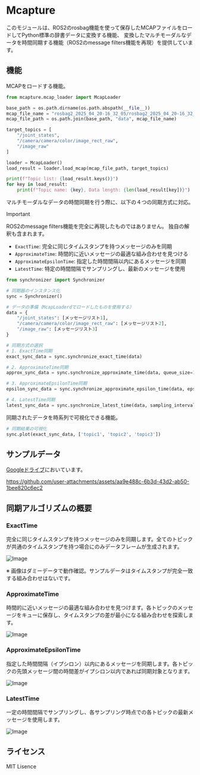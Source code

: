# Mcapture
このモジュールは、ROS2のrosbag機能を使って保存したMCAPファイルをロードしてPython標準の辞書データに変換する機能、
変換したマルチモーダルなデータを時間同期する機能（ROS2のmessage filters機能を再現）を提供しています。

## 機能
MCAPをロードする機能。

```python
from mcapture.mcap_loader import McapLoader

base_path = os.path.dirname(os.path.abspath(__file__))
mcap_file_name = "rosbag2_2025_04_20-16_32_05/rosbag2_2025_04_20-16_32_05_0.mcap"
mcap_file_path = os.path.join(base_path, "data", mcap_file_name)

target_topics = [
    "/joint_states",
    "/camera/camera/color/image_rect_raw",
    "/image_raw"
]

loader = McapLoader()
load_result = loader.load_mcap(mcap_file_path, target_topics)

print(f"Topic list: {load_result.keys()}")
for key in load_result:
    print(f"Topic name: {key}, Data length: {len(load_result[key])}")
```

マルチモーダルなデータの時間同期を行う際に、以下の４つの同期方式に対応。

> [!IMPORTANT]
> ROS2のmessage filters機能を完全に再現したものではありません。
> 独自の解釈も含まれます。

* `ExactTime`: 完全に同じタイムスタンプを持つメッセージのみを同期
* `ApproximateTime`: 時間的に近いメッセージの最適な組み合わせを見つける
* `ApproximateEpsilonTime`: 指定した時間間隔以内にあるメッセージを同期
* `LatestTime`: 特定の時間間隔でサンプリングし、最新のメッセージを使用

```python
from synchronizer import Synchronizer

# 同期器のインスタンス化
sync = Synchronizer()

# データの準備（McapLoaderdでロードしたものを使用する）
data = {
    "/joint_states": [メッセージリスト1],
    "/camera/camera/color/image_rect_raw": [メッセージリスト2],
    "/image_raw": [メッセージリスト3]
}

# 同期方式の選択
# 1. ExactTime同期
exact_sync_data = sync.synchronize_exact_time(data)

# 2. ApproximateTime同期
approx_sync_data = sync.synchronize_approximate_time(data, queue_size=100)

# 3. ApproximateEpsilonTime同期
epsilon_sync_data = sync.synchronize_approximate_epsilon_time(data, epsilon_sec=0.1)

# 4. LatestTime同期
latest_sync_data = sync.synchronize_latest_time(data, sampling_interval_sec=0.1)
```


同期されたデータを時系列で可視化できる機能。

```python
# 同期結果の可視化
sync.plot(exact_sync_data, ['topic1', 'topic2', 'topic3'])
```

## サンプルデータ
[Googleドライブ](https://drive.google.com/file/d/19syK1ukBqSF0Aje4-crzr3pdAnfyz1X2/view)においています。

https://github.com/user-attachments/assets/aa9e488c-6b3d-43d2-ab50-1bee820c6ec2


## 同期アルゴリズムの概要
### ExactTime
完全に同じタイムスタンプを持つメッセージのみを同期します。全てのトピックが共通のタイムスタンプを持つ場合にのみデータフレームが生成されます。

![Image](https://github.com/user-attachments/assets/7a9d93e5-2ebc-4c44-b629-d6f71f5eebb4)

※ 画像はダミーデータで動作確認。サンプルデータはタイムスタンプが完全一致する組み合わせはないです。

### ApproximateTime
時間的に近いメッセージの最適な組み合わせを見つけます。各トピックのメッセージをキューに保存し、タイムスタンプの差が最小になる組み合わせを探索します。

![Image](https://github.com/user-attachments/assets/549acd5e-9e9e-4903-a65b-8f133ea20e9b)

### ApproximateEpsilonTime
指定した時間間隔（イプシロン）以内にあるメッセージを同期します。各トピックの先頭メッセージ間の時間差がイプシロン以内であれば同期対象となります。

![Image](https://github.com/user-attachments/assets/1d8e86d6-c5d8-4fe3-a500-c7ea8e88af1a)

### LatestTime
一定の時間間隔でサンプリングし、各サンプリング時点での各トピックの最新メッセージを使用します。

![Image](https://github.com/user-attachments/assets/9e87907d-f1ee-4213-8cd8-733bb253b2b5)

## ライセンス
MIT Lisence
